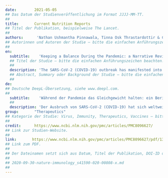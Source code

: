```yaml
---
date:        2021-05-05
## Das Datum der Studienveröffentlichung im Format JJJJ-MM-TT.
##
title:       Current Nutrition Reports
## Titel der Publikation, beispielweise The Lancet.
##
authors:      'Nathan Ushmantha Pinnawala, Tinna Osk Thrastardottir & Constantina Constantinou'
## Autorinnen und Autoren der Studie – bitte die einfachen Anführungszeichen beachten!
##
en:
  subtitle:    'Keeping a Balance During the Pandemic: a Narrative Review on the Important Role of Micronutrients in Preventing Infection and Reducing Complications of COVID-19'
  ## Titel der Studie – bitte die einfachen Anführungszeichen beachten!
  ##
  description: 'The SARS-CoV-2 (COVID-19) outbreak has manifested into a major public health concern across the globe, affecting particularly the most vulnerable population groups. Currently, there are various clinical trials being conducted to develop effective treatments. It is estimated that it could take one or more years before these drugs pass all safety tests and concrete results with regard to their effectiveness become available. In addition, despite the recent development of vaccines (licensed for use under conditional licenses) and the commencement of COVID-19 vaccination programs in several countries, there is still a need for safe and novel strategies that may reduce the symptomatology and/or prevent the severe complications associated with COVID-19. Natural compounds previously shown to have antiviral potential should be thoroughly considered and investigated for use in prophylactic treatment of COVID-19 due to their availability and safety. The current narrative review investigates whether there is evidence in the literature that supplementation with dietary minerals and vitamins may have a role in preventing infection with SARS-CoV-2 or in reducing COVID-19 symptomatology and disease progression. The current evidence from the literature supports that zinc and vitamin C have a potential in reducing the inflammatory response associated with SARS-CoV-2 while folate and vitamin D may have a role in antagonizing the entry of SARs-CoV-2 virus in host calls. Thus, further research should be conducted that could lead to the development of nutritional supplements involving natural and widely available compounds such as zinc, folate, vitamin C, and vitamin D. The latter could be an effective, safe, and inexpensive way to either prevent infection with SARS-CoV-2 and/or lessen the burden of COVID-19 disease.'
  ## Abstract, Summary oder Background der Studie – bitte die einfachen Anführungszeichen beachten!
  ##
de: 
## Deutsche DeepL-Übersetzung, siehe www.deepl.com.
##
  subtitle:    'Während der Pandemie das Gleichgewicht halten: ein Bericht über die wichtige Rolle von Mikronährstoffen bei der Verhütung von Infektionen und der Verringerung von Komplikationen bei COVID-19'
  ##
  description: 'Der Ausbruch von SARS-CoV-2 (COVID-19) hat sich weltweit zu einem großen Problem für die öffentliche Gesundheit entwickelt, von dem insbesondere die am stärksten gefährdeten Bevölkerungsgruppen betroffen sind. Derzeit werden verschiedene klinische Studien durchgeführt, um wirksame Behandlungen zu entwickeln. Schätzungsweise könnte es eines oder mehrere Jahre dauern, bis diese Medikamente alle Sicherheitstests bestanden haben und konkrete Ergebnisse hinsichtlich ihrer Wirksamkeit zur Verfügung stehen. Darüber hinaus besteht trotz der jüngsten Entwicklung von Impfstoffen (die im Rahmen von bedingten Lizenzen zugelassen sind) und des Beginns von COVID-19-Impfprogrammen in mehreren Ländern weiterhin Bedarf an sicheren und neuartigen Strategien, die die Symptomatik verringern und/oder die mit COVID-19 verbundenen schweren Komplikationen verhindern können. Naturstoffe, deren antivirales Potenzial bereits nachgewiesen wurde, sollten aufgrund ihrer Verfügbarkeit und Sicherheit für die prophylaktische Behandlung von COVID-19 gründlich in Betracht gezogen und untersucht werden. In der aktuellen Übersichtsarbeit wird untersucht, ob es in der Literatur Belege dafür gibt, dass eine Nahrungsergänzung mit Mineralien und Vitaminen eine Rolle bei der Prävention einer Infektion mit SARS-CoV-2 oder bei der Verringerung der COVID-19-Symptomatik und des Krankheitsverlaufs spielen könnte. Die derzeitigen Erkenntnisse aus der Literatur belegen, dass Zink und Vitamin C die mit SARS-CoV-2 verbundene Entzündungsreaktion verringern können, während Folat und Vitamin D eine Rolle bei der Bekämpfung des Eindringens des SARS-CoV-2-Virus in den Wirt spielen könnten. Daher sollten weitere Forschungsarbeiten durchgeführt werden, die zur Entwicklung von Nahrungsergänzungsmitteln führen könnten, die natürliche und weithin verfügbare Verbindungen wie Zink, Folat, Vitamin C und Vitamin D enthalten. Letzteres könnte eine wirksame, sichere und kostengünstige Möglichkeit sein, entweder einer Infektion mit SARS-CoV-2 vorzubeugen und/oder die Belastung durch die COVID-19-Erkrankung zu verringern.'
group:       "Therapeutics"
## Kategorie der Studie: Virus, Immunity, Therapeutics, Vaccines – bitte die Anführungszeichen beachten!
##
credit:      https://www.ncbi.nlm.nih.gov/pmc/articles/PMC8096627/
## Link zur Studien-Website.
##
link:       https://www.ncbi.nlm.nih.gov/pmc/articles/PMC8096627/pdf/13668_2021_Article_356.pdf
## Link zum PDF.
##
## Der Dateinamen setzt sich aus Datum, Titel der Publikation, DOI-ID der Studie (nach dem letzten Slash) und der Dateiendung zusammen. Bitte den Unterstrich vor der DOI-ID beachten!
##
## 2020-09-30-nature-immunology_s41590-020-00808-x.md
##
---
```

<object data="{{ page.link }}" style='height:calc(100vh - 400px); width: 100%' type='application/pdf'></object>